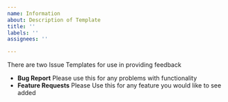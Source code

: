 ```yaml
---
name: Information
about: Description of Template
title: ''
labels: ''
assignees: ''

---
```


There are two Issue Templates for use in providing feedback

- **Bug Report** Please use this for any problems with functionality
- **Feature Requests** Please Use this for any feature you would like to see added
